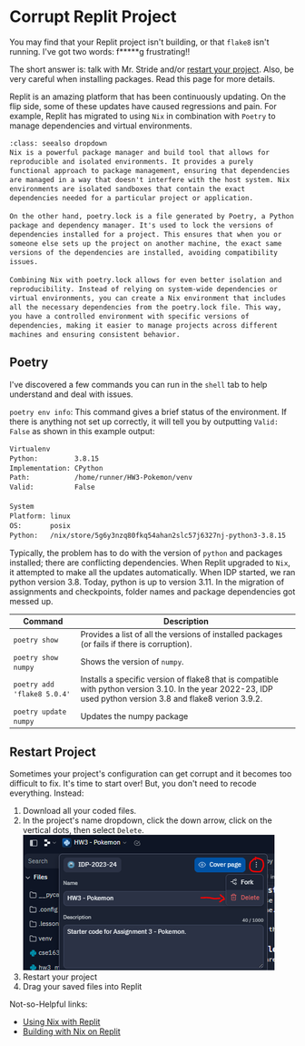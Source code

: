 # Corrupt Replit Project
You may find that your Replit project isn't building, or that `flake8` isn't running. I've got two words: f\*\*\*\*\*g frustrating!!  

The short answer is: talk with Mr. Stride and/or <a href="replit-tips.html#restart-project">restart your project</a>.  Also, be very
careful when installing packages. Read this page for more details.  

Replit is an amazing platform that has been continuously updating. On the flip side, some of these updates have caused regressions and pain.
For example, Replit has migrated to using `Nix` in combination with `Poetry` to manage dependencies and virtual environments.

```{admonition} What does ChatGPT Say about Nix?
:class: seealso dropdown
Nix is a powerful package manager and build tool that allows for reproducible and isolated environments. It provides a purely functional approach to package management, ensuring that dependencies are managed in a way that doesn't interfere with the host system. Nix environments are isolated sandboxes that contain the exact dependencies needed for a particular project or application.  

On the other hand, poetry.lock is a file generated by Poetry, a Python package and dependency manager. It's used to lock the versions of dependencies installed for a project. This ensures that when you or someone else sets up the project on another machine, the exact same versions of the dependencies are installed, avoiding compatibility issues.  

Combining Nix with poetry.lock allows for even better isolation and reproducibility. Instead of relying on system-wide dependencies or virtual environments, you can create a Nix environment that includes all the necessary dependencies from the poetry.lock file. This way, you have a controlled environment with specific versions of dependencies, making it easier to manage projects across different machines and ensuring consistent behavior.  
```
## Poetry
I've discovered a few commands you can run in the `shell` tab to help understand and deal with issues.  

`poetry env info`: This command gives a brief status of the environment. If there is anything not set up correctly, it will tell you
by outputting `Valid:  False` as shown in this example output:  
```bash
Virtualenv
Python:         3.8.15
Implementation: CPython
Path:           /home/runner/HW3-Pokemon/venv
Valid:          False

System
Platform: linux
OS:       posix
Python:   /nix/store/5g6y3nzq80fkq54ahan2slc57j6327nj-python3-3.8.15
```
Typically, the problem has to do with the version of `python` and packages installed; there are conflicting
dependencies. When Replit upgraded to `Nix`, it attempted
to make all the updates automatically. When IDP started, we ran python version 3.8. Today, python is up to version 3.11.
In the migration of assignments and checkpoints, folder names and package dependencies got messed up. 

|Command|Description|
|-------|-----------|
|`poetry show`| Provides a list of all the versions of installed packages (or fails if there is corruption).| 
|`poetry show numpy` | Shows the version of `numpy`. | 
|`poetry add 'flake8 5.0.4'` | Installs a specific version of flake8 that is compatible with python version 3.10. In the year 2022-23, IDP used python version 3.8 and flake8 verion 3.9.2.|  
|`poetry update numpy`| Updates the numpy package|

## Restart Project
Sometimes your project's configuration can get corrupt and it becomes too difficult to fix. It's time to start over! But, you don't need to recode everything. Instead:  
1) Download all your coded files.  
2) In the project's name dropdown, click the down arrow, click on the vertical dots, then select `Delete`.   
![Delete Project](../../_static/replit_delete.png)  
3) Restart your project  
3) Drag your saved files into Replit  

Not-so-Helpful links:
* [Using Nix with Replit](https://docs.replit.com/programming-ide/nix-on-replit)
* [Building with Nix on Replit](https://docs.replit.com/tutorials/python/build-with-nix)